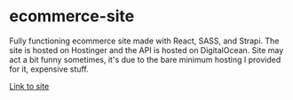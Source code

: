 # ecommerce-site
Fully functioning ecommerce site made with React, SASS, and Strapi. The site is hosted on Hostinger and the API is hosted on DigitalOcean.
Site may act a bit funny sometimes, it's due to the bare minimum hosting I provided for it, expensive stuff.

[Link to site](https://liascandles.com/)
